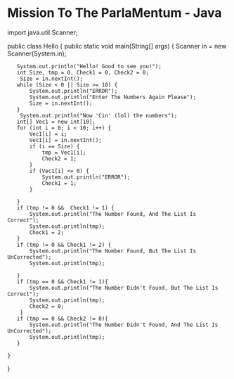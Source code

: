 # Mission To The ParlaMentum - Java 
import java.util.Scanner;

public class Hello {
    public static void main(String[] args) {
        Scanner in = new Scanner(System.in);

       System.out.println("Hello! Good to see you!");
       int Size, tmp = 0, Check1 = 0, Check2 = 0;
        Size = in.nextInt();
       while (Size < 0 || Size >= 10) {
           System.out.println("ERROR");
           System.out.println("Enter The Numbers Again Please");
           Size = in.nextInt();
       }
        System.out.println("Now 'Cin' (lol) the numbers");
       int[] Vec1 = new int[10];
       for (int i = 0; i < 10; i++) {
           Vec1[i] = i;
           Vec1[i] = in.nextInt();
           if (i == Size) {
               tmp = Vec1[i];
               Check2 = 1;
           }
           if (Vec1[i] <= 0) {
               System.out.println("ERROR");
               Check1 = 1;
           }

       }
       if (tmp != 0 &&  Check1 != 1) {
           System.out.println("The Number Found, And The List Is Correct");
           System.out.println(tmp);
           Check1 = 2;
       }
       if (tmp != 0 && Check1 != 2) {
           System.out.println("The Number Found, But The List Is UnCorrected");
           System.out.println(tmp);

       }
       if (tmp == 0 && Check1 != 1){
           System.out.println("The Number Didn't Found, But The List Is Correct");
           System.out.println(tmp);
           Check2 = 0;
        }
       if (tmp == 0 && Check2 != 0){
           System.out.println("The Number Didn't Found, And The List Is UnCorrected");
           System.out.println(tmp);
       }

    }
}
